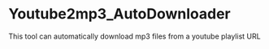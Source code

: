# Youtube2mp3_AutoDownloader
This tool can automatically download mp3 files from a youtube playlist URL
